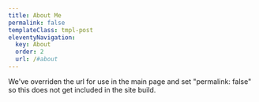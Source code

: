 ```yaml
---
title: About Me
permalink: false
templateClass: tmpl-post
eleventyNavigation:
  key: About
  order: 2
  url: /#about
---
```



We've overriden the url for use in the main page and set "permalink: false" so this does not get included in the site build.


